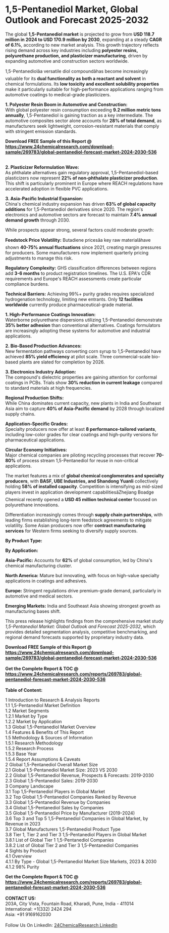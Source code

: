 <h1>1,5-Pentanediol Market, Global Outlook and Forecast 2025-2032</h1><p>The global <strong>1,5-Pentanediol market</strong> is projected to grow from <strong>USD 118.7 million in 2024 to USD 170.9 million by 2030</strong>, expanding at a steady <strong>CAGR of 6.1%</strong>, according to new market analysis. This growth trajectory reflects rising demand across key industries including <strong>polyester resins, polyurethane production, and plasticizer manufacturing</strong>, driven by expanding automotive and construction sectors worldwide.</p><p>1,5-Pentanediolâa versatile diol compoundâhas become increasingly valuable for its <strong>dual functionality as both a reactant and solvent</strong> in chemical formulations. Its <strong>low toxicity and excellent solubility properties</strong> make it particularly suitable for high-performance applications ranging from automotive coatings to medical-grade plasticizers.</p><p><strong>1. Polyester Resin Boom in Automotive and Construction:</strong><br>
With global polyester resin consumption exceeding <strong>9.2 million metric tons annually</strong>, 1,5-Pentanediol is gaining traction as a key intermediate. The automotive composites sector alone accounts for <strong>28% of total demand</strong>, as manufacturers seek lightweight, corrosion-resistant materials that comply with stringent emission standards.</p><div><b>Download FREE Sample of this Report @ 
            <a href="https://www.24chemicalresearch.com/download-sample/269783/global-pentanediol-forecast-market-2024-2030-536">
            https://www.24chemicalresearch.com/download-sample/269783/global-pentanediol-forecast-market-2024-2030-536</a></b></div><br><p><strong>2. Plasticizer Reformulation Wave:</strong><br>
As phthalate alternatives gain regulatory approval, 1,5-Pentanediol-based plasticizers now represent <strong>22% of non-phthalate plasticizer production</strong>. This shift is particularly prominent in Europe where REACH regulations have accelerated adoption in flexible PVC applications.</p><p><strong>3. Asia-Pacific Industrial Expansion:</strong><br>
China's chemical industry expansion has driven <strong>63% of global capacity additions</strong> for 1,5-Pentanediol derivatives since 2020. The region's electronics and automotive sectors are forecast to maintain <strong>7.4% annual demand growth</strong> through 2030.</p><p>While prospects appear strong, several factors could moderate growth:</p><p><strong>Feedstock Price Volatility:</strong> Butadiene pricesâa key raw materialâhave shown <strong>40-75% annual fluctuations</strong> since 2021, creating margin pressures for producers. Some manufacturers now implement quarterly pricing adjustments to manage this risk.</p><p><strong>Regulatory Complexity:</strong> GHS classification differences between regions add <strong>3-6 months</strong> to product registration timelines. The U.S. EPA's CDR requirements and Europe's REACH assessments create particular compliance burdens.</p><p><strong>Technical Barriers:</strong> Achieving 99%+ purity grades requires specialized hydrogenation technology, limiting new entrants. Only <strong>12 facilities worldwide</strong> currently produce pharmaceutical-grade material.</p><p><strong>1. High-Performance Coatings Innovation:</strong><br>
Waterborne polyurethane dispersions utilizing 1,5-Pentanediol demonstrate <strong>35% better adhesion</strong> than conventional alternatives. Coatings formulators are increasingly adopting these systems for automotive and industrial applications.</p><p><strong>2. Bio-Based Production Advances:</strong><br>
New fermentation pathways converting corn syrup to 1,5-Pentanediol have achieved <strong>85% yield efficiency</strong> at pilot scale. Three commercial-scale bio-based plants are slated for completion by 2026.</p><p><strong>3. Electronics Industry Adoption:</strong><br>
The compound's dielectric properties are gaining attention for conformal coatings in PCBs. Trials show <strong>30% reduction in current leakage</strong> compared to standard materials at high frequencies.</p><p><strong>Regional Production Shifts:</strong><br>
	While China dominates current capacity, new plants in India and Southeast Asia aim to capture <strong>40% of Asia-Pacific demand</strong> by 2028 through localized supply chains.</p><p><strong>Application-Specific Grades:</strong><br>
	Specialty producers now offer at least <strong>8 performance-tailored variants</strong>, including low-color grades for clear coatings and high-purity versions for pharmaceutical applications.</p><p><strong>Circular Economy Initiatives:</strong><br>
	Major chemical companies are piloting recycling processes that recover <strong>70-80%</strong> of process stream 1,5-Pentanediol for reuse in non-critical applications.</p><p>The market features a mix of <strong>global chemical conglomerates and specialty producers</strong>, with <strong>BASF, UBE Industries, and Shandong Yuanli</strong> collectively holding <strong>58% of installed capacity</strong>. Competition is intensifying as mid-sized players invest in application development capabilitiesâZhejiang Boadge Chemical recently opened a <strong>USD 45 million technical center</strong> focused on polyurethane innovations.</p><p>Differentiation increasingly comes through <strong>supply chain partnerships</strong>, with leading firms establishing long-term feedstock agreements to mitigate volatility. Some Asian producers now offer <strong>contract manufacturing services</strong> for Western firms seeking to diversify supply sources.</p><p><strong>By Product Type:</strong></p><p><strong>By Application:</strong></p><p><strong>Asia-Pacific:</strong> Accounts for <strong>62%</strong> of global consumption, led by China's chemical manufacturing cluster.</p><p><strong>North America:</strong> Mature but innovating, with focus on high-value specialty applications in coatings and adhesives.</p><p><strong>Europe:</strong> Stringent regulations drive premium-grade demand, particularly in automotive and medical sectors.</p><p><strong>Emerging Markets:</strong> India and Southeast Asia showing strongest growth as manufacturing bases shift.</p><p>This press release highlights findings from the comprehensive market study <em>1,5-Pentanediol Market: Global Outlook and Forecast 2025-2032</em>, which provides detailed segmentation analysis, competitive benchmarking, and regional demand forecasts supported by proprietary industry data.</p><div><b>Download FREE Sample of this Report @ 
            <a href="https://www.24chemicalresearch.com/download-sample/269783/global-pentanediol-forecast-market-2024-2030-536">
            https://www.24chemicalresearch.com/download-sample/269783/global-pentanediol-forecast-market-2024-2030-536</a></b></div><br><div><b>Get the Complete Report & TOC @ 
            <a href="https://www.24chemicalresearch.com/reports/269783/global-pentanediol-forecast-market-2024-2030-536">
            https://www.24chemicalresearch.com/reports/269783/global-pentanediol-forecast-market-2024-2030-536</a></b></div><br>
            <b>Table of Content:</b><p>1 Introduction to Research & Analysis Reports<br />
    1.1 1,5-Pentanediol Market Definition<br />
    1.2 Market Segments<br />
        1.2.1 Market by Type<br />
        1.2.2 Market by Application<br />
    1.3 Global 1,5-Pentanediol Market Overview<br />
    1.4 Features & Benefits of This Report<br />
    1.5 Methodology & Sources of Information<br />
        1.5.1 Research Methodology<br />
        1.5.2 Research Process<br />
        1.5.3 Base Year<br />
        1.5.4 Report Assumptions & Caveats<br />
2 Global 1,5-Pentanediol Overall Market Size<br />
    2.1 Global 1,5-Pentanediol Market Size: 2023 VS 2030<br />
    2.2 Global 1,5-Pentanediol Revenue, Prospects & Forecasts: 2019-2030<br />
    2.3 Global 1,5-Pentanediol Sales: 2019-2030<br />
3 Company Landscape<br />
    3.1 Top 1,5-Pentanediol Players in Global Market<br />
    3.2 Top Global 1,5-Pentanediol Companies Ranked by Revenue<br />
    3.3 Global 1,5-Pentanediol Revenue by Companies<br />
    3.4 Global 1,5-Pentanediol Sales by Companies<br />
    3.5 Global 1,5-Pentanediol Price by Manufacturer (2019-2024)<br />
    3.6 Top 3 and Top 5 1,5-Pentanediol Companies in Global Market, by Revenue in 2023<br />
    3.7 Global Manufacturers 1,5-Pentanediol Product Type<br />
    3.8 Tier 1, Tier 2 and Tier 3 1,5-Pentanediol Players in Global Market<br />
        3.8.1 List of Global Tier 1 1,5-Pentanediol Companies<br />
        3.8.2 List of Global Tier 2 and Tier 3 1,5-Pentanediol Companies<br />
4 Sights by Product<br />
    4.1 Overview<br />
        4.1.1 By Type - Global 1,5-Pentanediol Market Size Markets, 2023 & 2030<br />
        4.1.2 98% Purity<br />
 </p><div><b>Get the Complete Report & TOC @ 
            <a href="https://www.24chemicalresearch.com/reports/269783/global-pentanediol-forecast-market-2024-2030-536">
            https://www.24chemicalresearch.com/reports/269783/global-pentanediol-forecast-market-2024-2030-536</a></b></div><br><b>CONTACT US:</b><br>
            203A, City Vista, Fountain Road, Kharadi, Pune, India - 411014<br>
            International: +1(332) 2424 294<br>
            Asia: +91 9169162030 <br><br>
            Follow Us On LinkedIn: <a href="https://www.linkedin.com/company/24chemicalresearch/">24ChemicalResearch LinkedIn</a>